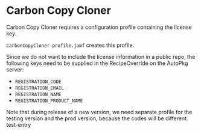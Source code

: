# Carbon Copy Cloner

Carbon Copy Cloner requires a configuration profile containing the license key.

`CarbonCopyCloner-profile.jamf` creates this profile.

Since we do not want to include the license information in a public repo, the following keys need to be supplied in the RecipeOverride on the AutoPkg server:

- `REGISTRATION_CODE`
- `REGISTRATION_EMAIL`
- `REGISTRATION_NAME`
- `REGISTRATION_PRODUCT_NAME`

Note that during release of a new version, we need separate profile for the testing version and the prod version, because the codes will be different.
test-entry